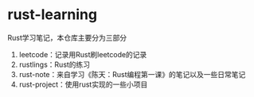 # rust-learning
Rust学习笔记，本仓库主要分为三部分

1. leetcode：记录用Rust刷leetcode的记录
2. rustlings：Rust的练习
3. rust-note：来自学习《陈天：Rust编程第一课》的笔记以及一些日常笔记
4. rust-project：使用rust实现的一些小项目